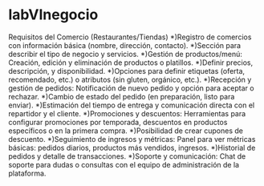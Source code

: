 # labVInegocio

Requisitos del Comercio (Restaurantes/Tiendas)
*)Registro de comercios con información básica (nombre, dirección, contacto).
*)Sección para describir el tipo de negocio y servicios.
*)Gestión de productos/menú: Creación, edición y eliminación de productos o platillos.
*)Definir precios, descripción, y disponibilidad.
*)Opciones para definir etiquetas (oferta, recomendado, etc.) o atributos (sin gluten, orgánico, etc.).
*)Recepción y gestión de pedidos: Notificación de nuevo pedido y opción para aceptar o rechazar.
*)Cambio de estado del pedido (en preparación, listo para enviar).
*)Estimación del tiempo de entrega y comunicación directa con el repartidor y el cliente.
*)Promociones y descuentos: Herramientas para configurar promociones por temporada, descuentos en productos específicos o en la primera compra.
*)Posibilidad de crear cupones de descuento.
*)Seguimiento de ingresos y métricas: Panel para ver métricas básicas: pedidos diarios, productos más vendidos, ingresos.
*)Historial de pedidos y detalle de transacciones.
*)Soporte y comunicación: Chat de soporte para dudas o consultas con el equipo de administración de la plataforma.
